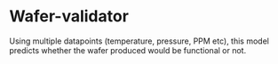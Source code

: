 # Wafer-validator
Using multiple datapoints (temperature, pressure, PPM etc), this model predicts whether the wafer produced would be functional or not.